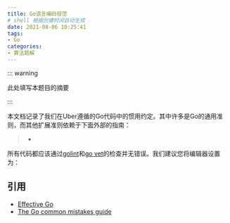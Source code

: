 ```yaml
---
title: Go语言编码规范
# shell 根据创建时间自动生成
date: 2021-08-06 10:25:41
tags:
- Go
categories:
- 算法题解
---
```


::: warning

此处填写本题目的摘要

:::

<!-- more -->

本文档记录了我们在Uber遵循的Go代码中的惯用约定。其中许多是Go的通用准则，而其他扩展准则依赖于下面外部的指南：

> - 

所有代码都应该通过[golint](https://github.com/golang/lint)和[go vet](https://tip.golang.org/cmd/vet/)的检查并无错误。我们建议您将编辑器设置为：

##  引用

- [Effective Go](https://golang.org/doc/effective_go.html)
- [The Go common mistakes guide](https://github.com/golang/go/wiki/CodeReviewComments)